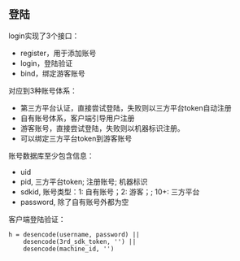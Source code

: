 ## 登陆

login实现了3个接口：

* register，用于添加账号
* login，登陆验证
* bind，绑定游客账号

对应到3种账号体系：

* 第三方平台认证，直接尝试登陆，失败则以三方平台token自动注册
* 自有账号体系，客户端引导用户注册
* 游客账号，直接尝试登陆，失败则以机器标识注册。
* 可以绑定三方平台token到游客账号

账号数据库至少包含信息：

* uid
* pid, 三方平台token; 注册账号; 机器标识
* sdkid, 账号类型：1: 自有账号；2: 游客；; 10+: 三方平台
* password, 除了自有账号外都为空


客户端登陆验证：

```
h = desencode(username, password) ||
    desencode(3rd_sdk_token, '') ||
    desencode(machine_id, '')
```

